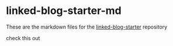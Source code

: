 # linked-blog-starter-md
These are the markdown files for the [linked-blog-starter](https://github.com/matthewwong525/linked-blog-starter) repository


check this out